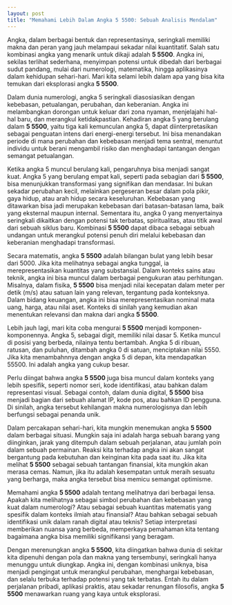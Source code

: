 ```yaml
---
layout: post
title: "Memahami Lebih Dalam Angka 5 5500: Sebuah Analisis Mendalam"
---
```


Angka, dalam berbagai bentuk dan representasinya, seringkali memiliki makna dan peran yang jauh melampaui sekadar nilai kuantitatif. Salah satu kombinasi angka yang menarik untuk dikaji adalah **5 5500**. Angka ini, sekilas terlihat sederhana, menyimpan potensi untuk dibedah dari berbagai sudut pandang, mulai dari numerologi, matematika, hingga aplikasinya dalam kehidupan sehari-hari. Mari kita selami lebih dalam apa yang bisa kita temukan dari eksplorasi angka **5 5500**.

Dalam dunia numerologi, angka 5 seringkali diasosiasikan dengan kebebasan, petualangan, perubahan, dan keberanian. Angka ini melambangkan dorongan untuk keluar dari zona nyaman, menjelajahi hal-hal baru, dan merangkul ketidakpastian. Kehadiran angka 5 yang berulang dalam **5 5500**, yaitu tiga kali kemunculan angka 5, dapat diinterpretasikan sebagai penguatan intens dari energi-energi tersebut. Ini bisa menandakan periode di mana perubahan dan kebebasan menjadi tema sentral, menuntut individu untuk berani mengambil risiko dan menghadapi tantangan dengan semangat petualangan.

Ketika angka 5 muncul berulang kali, pengaruhnya bisa menjadi sangat kuat. Angka 5 yang berulang empat kali, seperti pada sebagian dari **5 5500**, bisa menunjukkan transformasi yang signifikan dan mendasar. Ini bukan sekadar perubahan kecil, melainkan pergeseran besar dalam pola pikir, gaya hidup, atau arah hidup secara keseluruhan. Kebebasan yang ditawarkan bisa jadi merupakan kebebasan dari batasan-batasan lama, baik yang eksternal maupun internal. Sementara itu, angka 0 yang menyertainya seringkali dikaitkan dengan potensi tak terbatas, spiritualitas, atau titik awal dari sebuah siklus baru. Kombinasi **5 5500** dapat dibaca sebagai sebuah undangan untuk merangkul potensi penuh diri melalui kebebasan dan keberanian menghadapi transformasi.

Secara matematis, angka **5 5500** adalah bilangan bulat yang lebih besar dari 5000. Jika kita melihatnya sebagai angka tunggal, ia merepresentasikan kuantitas yang substansial. Dalam konteks sains atau teknik, angka ini bisa muncul dalam berbagai pengukuran atau perhitungan. Misalnya, dalam fisika, **5 5500** bisa menjadi nilai kecepatan dalam meter per detik (m/s) atau satuan lain yang relevan, tergantung pada konteksnya. Dalam bidang keuangan, angka ini bisa merepresentasikan nominal mata uang, harga, atau nilai aset. Konteks di sinilah yang kemudian akan menentukan relevansi dan makna dari angka **5 5500**.

Lebih jauh lagi, mari kita coba mengurai **5 5500** menjadi komponen-komponennya. Angka 5, sebagai digit, memiliki nilai dasar 5. Ketika muncul di posisi yang berbeda, nilainya tentu bertambah. Angka 5 di ribuan, ratusan, dan puluhan, ditambah angka 0 di satuan, menciptakan nilai 5550. Jika kita menambahnnya dengan angka 5 di depan, kita mendapatkan 55500. Ini adalah angka yang cukup besar.

Perlu diingat bahwa angka **5 5500** juga bisa muncul dalam konteks yang lebih spesifik, seperti nomor seri, kode identifikasi, atau bahkan dalam representasi visual. Sebagai contoh, dalam dunia digital, **5 5500** bisa menjadi bagian dari sebuah alamat IP, kode pos, atau bahkan ID pengguna. Di sinilah, angka tersebut kehilangan makna numerologisnya dan lebih berfungsi sebagai penanda unik.

Dalam percakapan sehari-hari, kita mungkin menemukan angka **5 5500** dalam berbagai situasi. Mungkin saja ini adalah harga sebuah barang yang diinginkan, jarak yang ditempuh dalam sebuah perjalanan, atau jumlah poin dalam sebuah permainan. Reaksi kita terhadap angka ini akan sangat bergantung pada kebutuhan dan keinginan kita pada saat itu. Jika kita melihat **5 5500** sebagai sebuah tantangan finansial, kita mungkin akan merasa cemas. Namun, jika itu adalah kesempatan untuk meraih sesuatu yang berharga, maka angka tersebut bisa memicu semangat optimisme.

Memahami angka **5 5500** adalah tentang melihatnya dari berbagai lensa. Apakah kita melihatnya sebagai simbol perubahan dan kebebasan yang kuat dalam numerologi? Atau sebagai sebuah kuantitas matematis yang spesifik dalam konteks ilmiah atau finansial? Atau bahkan sebagai sebuah identifikasi unik dalam ranah digital atau teknis? Setiap interpretasi memberikan nuansa yang berbeda, memperkaya pemahaman kita tentang bagaimana angka bisa memiliki signifikansi yang beragam.

Dengan merenungkan angka **5 5500**, kita diingatkan bahwa dunia di sekitar kita dipenuhi dengan pola dan makna yang tersembunyi, seringkali hanya menunggu untuk diungkap. Angka ini, dengan kombinasi uniknya, bisa menjadi pengingat untuk merangkul perubahan, menghargai kebebasan, dan selalu terbuka terhadap potensi yang tak terbatas. Entah itu dalam perjalanan pribadi, aplikasi praktis, atau sekadar renungan filosofis, angka **5 5500** menawarkan ruang yang kaya untuk eksplorasi.
